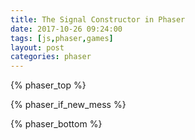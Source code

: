 ```yaml
---
title: The Signal Constructor in Phaser
date: 2017-10-26 09:24:00
tags: [js,phaser,games]
layout: post
categories: phaser
---
```




<!-- more -->

{% phaser_top %}

{% phaser_if_new_mess %}

{% phaser_bottom %}